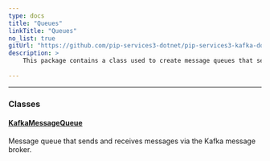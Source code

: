 ```yaml
---
type: docs
title: "Queues"
linkTitle: "Queues"
no_list: true
gitUrl: "https://github.com/pip-services3-dotnet/pip-services3-kafka-dotnet"
description: >
    This package contains a class used to create message queues that send and receive messages via the Kafka message broker.
    
---
```

---

<div class="module-body"> 

### Classes

#### [KafkaMessageQueue](kafka_message_queue)
Message queue that sends and receives messages via the Kafka message broker.

</div>
